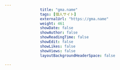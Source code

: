 ---
                title: "gma.name"
                tags: [個人サイト]
                externalUrl: "https://gma.name"
                weight: 461
                showDate: false
                showAuthor: false
                showReadingTime: false
                showEdit: false
                showLikes: false
                showViews: false
                layoutBackgroundHeaderSpace: false
                ---

